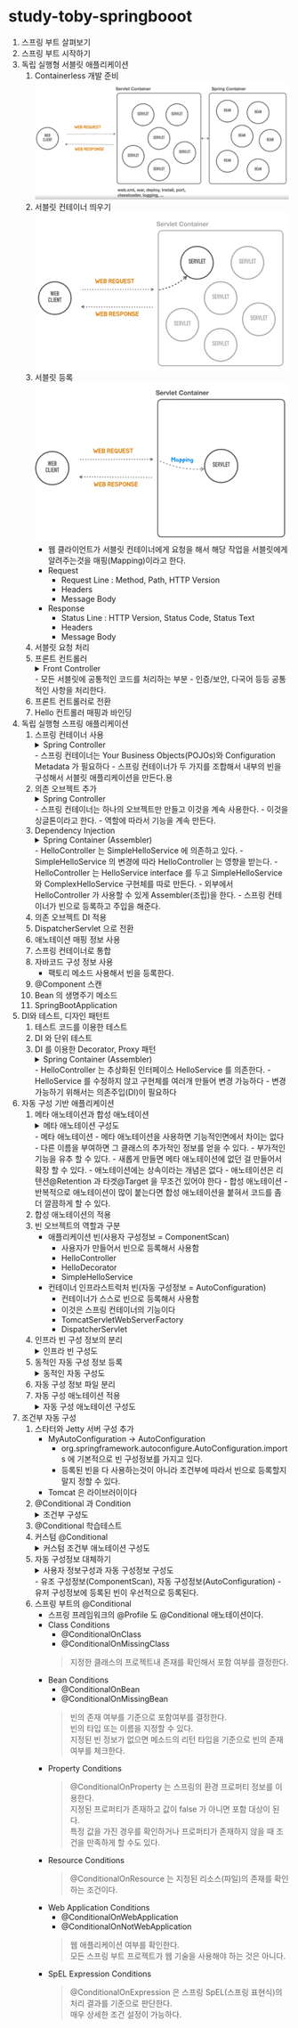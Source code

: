 # study-toby-springbooot

1. 스프링 부트 살펴보기
2. 스프링 부트 시작하기
3. 독립 실행형 서블릿 애플리케이션
    1. Containerless 개발 준비
       ![Container](images/img05.png)
    2. 서블릿 컨테이너 띄우기
       ![Servlet Container](images/img06.png)
    3. 서블릿 등록
        ![Servlet Container Mapping](images/img07.png)
        - 웹 클라이언트가 서블릿 컨테이너에게 요청을 해서 해당 작업을 서블릿에게 알려주는것을 매핑(Mapping)이라고 한다.
        - Request
          - Request Line : Method, Path, HTTP Version
          - Headers
          - Message Body
        - Response
          - Status Line : HTTP Version, Status Code, Status Text
          - Headers
          - Message Body
    4. 서블릿 요청 처리
    5. 프론트 컨트롤러
        <details>
        <summary>Front Controller</summary>
        <div>
            <img src="images/img08.png">
        </div>
        </details>
        - 모든 서블릿에 공통적인 코드를 처리하는 부분
          - 인증/보안, 다국어 등등 공통적인 사항을 처리한다.
    6. 프론트 컨트롤러로 전환
    7. Hello 컨트롤러 매핑과 바인딩 
4. 독립 실행형 스프링 애플리케이션
    1. 스프링 컨테이너 사용
        <details>
        <summary>Spring Controller</summary>
        <div>
            <img src="images/img09.png">
        </div>
        </details>
        - 스프링 컨테이너는 Your Business Objects(POJOs)와 Configuration Metadata 가 필요하다
        - 스프링 컨테이너가 두 가지를 조합해서 내부의 빈을 구성해서 서블릿 애플리케이션을 만든다.용
    2. 의존 오브젝트 추가
        <details>
        <summary>Spring Controller</summary>
        <div><img src="images/img10.png"></div>
        </details>
        - 스프링 컨테이너는 하나의 오브젝트만 만들고 이것을 계속 사용한다.
        - 이것을 싱글톤이라고 한다.
        - 역할에 따라서 기능을 계속 만든다.
    3. Dependency Injection
        <details>
        <summary>Spring Container (Assembler)</summary>
        <div><img src="images/img11.png"></div>
        </details>
        - HelloController 는 SimpleHelloService 에 의존하고 있다.
          - SimpleHelloService 의 변경에 따라 HelloController 는 영향을 받는다.
        - HelloController 는 HelloService interface 를 두고 SimpleHelloService 와 ComplexHelloService 구현체를 따로 만든다.
        - 외부에서 HelloController 가 사용할 수 있게 Assembler(조립)을 한다.
        - 스프링 컨테이너가 빈으로 등록하고 주입을 해준다.
    4. 의존 오브젝트 DI 적용
    5. DispatcherServlet 으로 전환 
    6. 애노테이션 매핑 정보 사용
    7. 스프링 컨테이너로 통합
    8. 자바코드 구성 정보 사용
        - 팩토리 메소드 사용해서 빈을 등록한다.
    9. @Component 스캔
    10. Bean 의 생명주기 메소드
    11. SpringBootApplication
5. DI와 테스트, 디자인 패턴트
    1. 테스트 코드를 이용한 테스트
    2. DI 와 단위 테스트 
    3. DI 를 이용한 Decorator, Proxy 패턴
        <details>
        <summary>Spring Container (Assembler)</summary>
        <div><img src="images/img12.png"></div>
        </details>
        - HelloController 는 추상화된 인터페이스 HelloService 를 의존한다.
          - HelloService 를 수정하지 않고 구현체를 여러개 만들어 변경 가능하다
          - 변경 가능하기 위해서는 의존주입(DI)이 필요하다
6. 자동 구성 기반 애플리케이션
    1. 메타 애노테이션과 합성 애노테이션
        <details>
        <summary>메타 애노테이션 구성도</summary>
        <div><img src="images/img13.png"></div>
        </details>
        - 메타 애노테이션
          - 메타 애노테이션을 사용하면 기능적인면에서 차이는 없다
          - 다른 이름을 부여하면 그 클래스의 추가적인 정보를 얻을 수 있다.
          - 부가적인 기능을 유추 할 수 있다.
          - 새롭게 만들면 메타 애노테이션에 없던 걸 만들어서 확장 할 수 있다.
          - 애노테이션에는 상속이라는 개념은 없다
          - 애노테이션은 리텐션@Retention 과 타겟@Target 을 무조건 있어야 한다
        - 합성 애노테이션
          - 반복적으로 애노테이션이 많이 붙는다면 합성 애노테이션을 붙혀서 코드를 좀 더 깔끔하게 할 수 있다.
    2. 합성 애노테이션의 적용
    3. 빈 오브젝트의 역할과 구분
        - 애플리케이션 빈(사용자 구성정보 = ComponentScan)
          - 사용자가 만들어서 빈으로 등록해서 사용함
          - HelloController
          - HelloDecorator
          - SimpleHelloService
        - 컨테이너 인프라스트럭처 빈(자동 구성정보 = AutoConfiguration)
          - 컨테이너가 스스로 빈으로 등록해서 사용함
          - 이것은 스프링 컨테이너의 기능이다
          - TomcatServletWebServerFactory
          - DispatcherServlet
    4. 인프라 빈 구성 정보의 분리
        <details>
        <summary>인프라 빈 구성도</summary>
        <div><img src="images/img13.png"></div>
        </details>
    5. 동적인 자동 구성 정보 등록
        <details>
        <summary>동적인 자동 구성도</summary>
        <div><img src="images/img13.png"></div>
        </details>
    6. 자동 구성 정보 파일 분리
    7. 자동 구성 애노테이션 적용
        <details>
        <summary>자동 구성 애노테이션 구성도</summary>
        <div>
            <img src="images/img01.png">
        </div>
        </details>
7. 조건부 자동 구성
    1. 스타터와 Jetty 서버 구성 추가
        - MyAutoConfiguration -> AutoConfiguration
          - org.springframework.autoconfigure.AutoConfiguration.imports 에 기본적으로 빈 구성정보를 가지고 있다.
          - 등록된 빈을 다 사용하는것이 아니라 조건부에 따라서 빈으로 등록할지 말지 정할 수 있다.
        - Tomcat 은 라이브러이이다
    2. @Conditional 과 Condition
        <details>
        <summary>조건부 구성도</summary>
        <div>
            <img src="images/img02.png">
        </div>
        </details>
    3. @Conditional 학습테스트 
    4. 커스텀 @Conditional
        <details>
        <summary>커스텀 조건부 애노테이션 구성도</summary>
        <div>
            <img src="images/img03.png">
        </div>
        </details>
    5. 자동 구성정보 대체하기
        <details>
        <summary>사용자 정보구성과 자동 구성정보 구성도</summary>
        <div>
            <img src="images/img04.png">
        </div>
        </details>
        - 유조 구성정보(ComponentScan), 자동 구성정보(AutoConfiguration)
        - 유저 구성정보에 등록된 빈이 우선적으로 등록된다.
    6. 스프링 부트의 @Conditional
        - 스프링 프레임워크의 @Profile 도 @Conditional 애노테이션이다.
        - Class Conditions
          - @ConditionalOnClass
          - @ConditionalOnMissingClass
          > 지정한 클래스의 프로젝트내 존재를 확인해서 포함 여부를 결정한다.
        - Bean Conditions
          - @ConditionalOnBean
          - @ConditionalOnMissingBean
          > 빈의 존재 여부를 기준으로 포함여부를 결정한다.</br> 
            빈의 타입 또는 이름을 지정할 수 있다.</br>
            지정된 빈 정보가 없으면 메소드의 리턴 타입을 기준으로 빈의 존재여부를 체크한다.
        - Property Conditions
          > @ConditionalOnProperty 는 스프링의 환경 프로퍼티 정보를 이용한다.</br>
            지정된 프로퍼티가 존재하고 값이 false 가 아니면 포함 대상이 된다.</br>
            특정 값을 가진 경우를 확인하거나 프로퍼티가 존재하지 않을 때 조건을 만족하게 할 수도 있다.
        - Resource Conditions
          > @ConditionalOnResource 는 지정된 리소스(파일)의 존재를 확인하는 조건이다.
        - Web Application Conditions
          - @ConditionalOnWebApplication
          - @ConditionalOnNotWebApplication
          > 웹 애플리케이션 여부를 확인한다.</br>
            모든 스프링 부트 프로젝트가 웹 기술을 사용해야 하는 것은 아니다.
        - SpEL Expression Conditions
          > @ConditionalOnExpression 은 스프링 SpEL(스프링 표현식)의 처리 결과를 기준으로 판단한다.</br>
            매우 상세한 조건 설정이 가능하다.
            